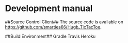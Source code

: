 # Development manual

##Source Control Client##
The source code is available on https://github.com/smarties66/Hugb_TicTacToe.

##Build Environment##
Gradle
Travis
Heroku

